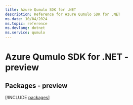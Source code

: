 ```yaml
---
title: Azure Qumulo SDK for .NET
description: Reference for Azure Qumulo SDK for .NET
ms.date: 10/04/2024
ms.topic: reference
ms.devlang: dotnet
ms.service: qumulo
---
```

# Azure Qumulo SDK for .NET - preview
## Packages - preview
[!INCLUDE [packages](qumulo-index.md)]